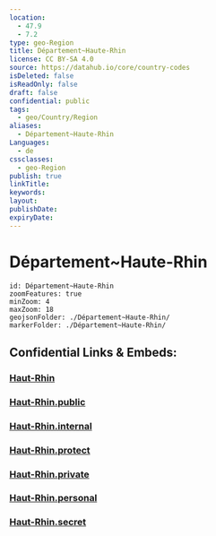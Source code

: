 ```yaml
---
location:
  - 47.9
  - 7.2
type: geo-Region
title: Département~Haute-Rhin
license: CC BY-SA 4.0
source: https://datahub.io/core/country-codes
isDeleted: false
isReadOnly: false
draft: false
confidential: public
tags:
  - geo/Country/Region
aliases:
  - Département~Haute-Rhin
Languages:
  - de
cssclasses:
  - geo-Region
publish: true
linkTitle:
keywords:
layout:
publishDate:
expiryDate:
---
```


# Département~Haute-Rhin

```leaflet
id: Département~Haute-Rhin
zoomFeatures: true 
minZoom: 4 
maxZoom: 18
geojsonFolder: ./Département~Haute-Rhin/
markerFolder: ./Département~Haute-Rhin/
```


## Confidential Links & Embeds: 

### [Haut-Rhin](/_Standards/Earth/Continent/Europe/Europe~West/France/regions~France/Grand_Est/departments~Grand_Est/Haut-Rhin.md) 

### [Haut-Rhin.public](/_public/Earth/Continent/Europe/Europe~West/France/regions~France/Grand_Est/departments~Grand_Est/Haut-Rhin.public.md) 

### [Haut-Rhin.internal](/_internal/Earth/Continent/Europe/Europe~West/France/regions~France/Grand_Est/departments~Grand_Est/Haut-Rhin.internal.md) 

### [Haut-Rhin.protect](/_protect/Earth/Continent/Europe/Europe~West/France/regions~France/Grand_Est/departments~Grand_Est/Haut-Rhin.protect.md) 

### [Haut-Rhin.private](/_private/Earth/Continent/Europe/Europe~West/France/regions~France/Grand_Est/departments~Grand_Est/Haut-Rhin.private.md) 

### [Haut-Rhin.personal](/_personal/Earth/Continent/Europe/Europe~West/France/regions~France/Grand_Est/departments~Grand_Est/Haut-Rhin.personal.md) 

### [Haut-Rhin.secret](/_secret/Earth/Continent/Europe/Europe~West/France/regions~France/Grand_Est/departments~Grand_Est/Haut-Rhin.secret.md)


